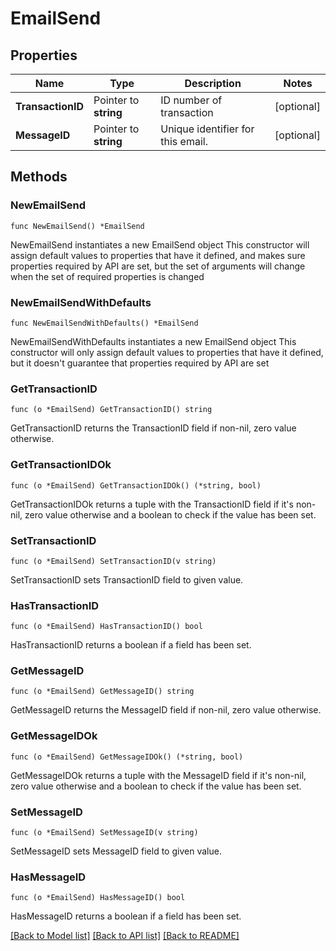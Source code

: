 # EmailSend

## Properties

Name | Type | Description | Notes
------------ | ------------- | ------------- | -------------
**TransactionID** | Pointer to **string** | ID number of transaction | [optional] 
**MessageID** | Pointer to **string** | Unique identifier for this email. | [optional] 

## Methods

### NewEmailSend

`func NewEmailSend() *EmailSend`

NewEmailSend instantiates a new EmailSend object
This constructor will assign default values to properties that have it defined,
and makes sure properties required by API are set, but the set of arguments
will change when the set of required properties is changed

### NewEmailSendWithDefaults

`func NewEmailSendWithDefaults() *EmailSend`

NewEmailSendWithDefaults instantiates a new EmailSend object
This constructor will only assign default values to properties that have it defined,
but it doesn't guarantee that properties required by API are set

### GetTransactionID

`func (o *EmailSend) GetTransactionID() string`

GetTransactionID returns the TransactionID field if non-nil, zero value otherwise.

### GetTransactionIDOk

`func (o *EmailSend) GetTransactionIDOk() (*string, bool)`

GetTransactionIDOk returns a tuple with the TransactionID field if it's non-nil, zero value otherwise
and a boolean to check if the value has been set.

### SetTransactionID

`func (o *EmailSend) SetTransactionID(v string)`

SetTransactionID sets TransactionID field to given value.

### HasTransactionID

`func (o *EmailSend) HasTransactionID() bool`

HasTransactionID returns a boolean if a field has been set.

### GetMessageID

`func (o *EmailSend) GetMessageID() string`

GetMessageID returns the MessageID field if non-nil, zero value otherwise.

### GetMessageIDOk

`func (o *EmailSend) GetMessageIDOk() (*string, bool)`

GetMessageIDOk returns a tuple with the MessageID field if it's non-nil, zero value otherwise
and a boolean to check if the value has been set.

### SetMessageID

`func (o *EmailSend) SetMessageID(v string)`

SetMessageID sets MessageID field to given value.

### HasMessageID

`func (o *EmailSend) HasMessageID() bool`

HasMessageID returns a boolean if a field has been set.


[[Back to Model list]](../README.md#documentation-for-models) [[Back to API list]](../README.md#documentation-for-api-endpoints) [[Back to README]](../README.md)


